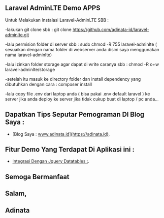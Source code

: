 ## Laravel AdminLTE Demo APPS 

Untuk Melakukan Instalasi Laravel-AdminLTE SBB : 

-lakukan git clone sbb : git clone https://github.com/adinata-id/laravel-adminlte.git

-lalu permision folder di server sbb : sudo chmod -R 755 laravel-adminlte ( sesuaikan dengan nama folder di webserver anda disini saya menggunakan nama laravel-adminlte)

-lalu izinkan folder storage agar dapat di write caranya sbb : chmod -R o+w laravel-adminlte/storage

-setelah itu masuk ke directory folder dan install dependency yang dibutuhkan dengan cara : composer install

-lalu copy file .env dari laptop anda ( bisa pakai .env default laravel ) ke server jika anda deploy ke server jika tidak cukup buat di laptop / pc anda...

## Dapatkan Tips Seputar Pemograman DI Blog Saya :
- [Blog Saya : www.adinata.id](https://adinata.id).

## Fitur Demo Yang Terdapat Di Aplikasi ini : 
- [Integrasi Dengan Jquery Datatables :](https://adinata.id/laravel/integrasi-laravel-dengan-jquery-datables-adminlte).


## Semoga Bermanfaat 
## Salam, 

## Adinata

